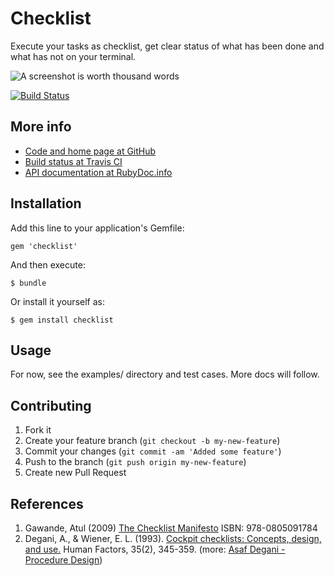 # Checklist

Execute your tasks as checklist, get clear status of what has been
done and what has not on your terminal.

![A screenshot is worth thousand words](http://cloud.github.com/downloads/3ofcoins/checklist/Terminal%20—%20zsh%20—%20157×40.jpg)

[![Build Status](https://secure.travis-ci.org/3ofcoins/checklist.png?branch=master)](http://travis-ci.org/3ofcoins/checklist)

## More info

* [Code and home page at GitHub](https://github.com/3ofcoins/checklist)
* [Build status at Travis CI](http://travis-ci.org/3ofcoins/checklist)
* [API documentation at RubyDoc.info](http://rdoc.info/github/3ofcoins/checklist)

## Installation

Add this line to your application's Gemfile:

    gem 'checklist'

And then execute:

    $ bundle

Or install it yourself as:

    $ gem install checklist

## Usage

For now, see the examples/ directory and test cases. More docs will follow.

## Contributing

1. Fork it
2. Create your feature branch (`git checkout -b my-new-feature`)
3. Commit your changes (`git commit -am 'Added some feature'`)
4. Push to the branch (`git push origin my-new-feature`)
5. Create new Pull Request

## References

1. Gawande, Atul (2009) [The Checklist Manifesto](http://gawande.com/the-checklist-manifesto) ISBN: 978-0805091784
2. Degani, A., & Wiener, E. L. (1993). [Cockpit checklists: Concepts, design, and use.](http://ti.arc.nasa.gov/m/profile/adegani/Cockpit%20Checklists.pdf) Human Factors, 35(2), 345-359. (more: [Asaf Degani - Procedure Design](http://ti.arc.nasa.gov/profile/adegani/procedure-design/))

